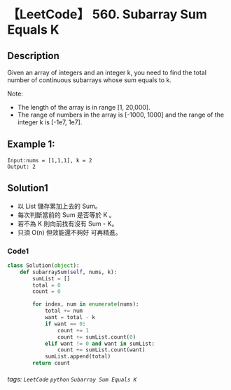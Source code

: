 # 【LeetCode】 560. Subarray Sum Equals K

## Description
Given an array of integers and an integer k, you need to find the total number of continuous subarrays whose sum equals to k.

Note:

+ The length of the array is in range [1, 20,000].
+ The range of numbers in the array is [-1000, 1000] and the range of the integer k is [-1e7, 1e7].

## Example 1:
```
Input:nums = [1,1,1], k = 2
Output: 2
```

## Solution1
* 以 List 儲存累加上去的 Sum。
* 每次判斷當前的 Sum 是否等於 K 。
* 若不為 K 則向前找有沒有 Sum - K。
* 只須 O(n) 但效能還不夠好 可再精進。

### Code1
```python
class Solution(object):
    def subarraySum(self, nums, k):
        sumList = []
        total = 0
        count = 0

        for index, num in enumerate(nums):
            total += num
            want = total - k
            if want == 0:
                count += 1
                count += sumList.count(0)
            elif want != 0 and want in sumList:
                count += sumList.count(want)
            sumList.append(total)
        return count
```

###### tags: `LeetCode` `python` `Subarray Sum Equals K` 